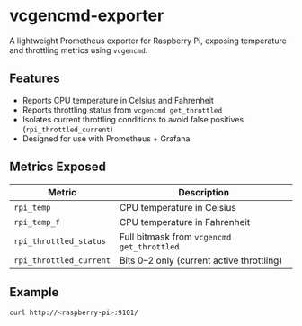 # vcgencmd-exporter

A lightweight Prometheus exporter for Raspberry Pi, exposing temperature and throttling metrics using `vcgencmd`.

## Features

- Reports CPU temperature in Celsius and Fahrenheit
- Reports throttling status from `vcgencmd get_throttled`
- Isolates current throttling conditions to avoid false positives (`rpi_throttled_current`)
- Designed for use with Prometheus + Grafana

## Metrics Exposed

| Metric                    | Description                                |
|---------------------------|--------------------------------------------|
| `rpi_temp`                | CPU temperature in Celsius                 |
| `rpi_temp_f`              | CPU temperature in Fahrenheit              |
| `rpi_throttled_status`    | Full bitmask from `vcgencmd get_throttled` |
| `rpi_throttled_current`   | Bits 0–2 only (current active throttling)  |

## Example

```bash
curl http://<raspberry-pi>:9101/
